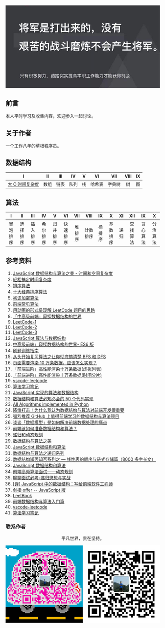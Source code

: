 ![image](./img/timg.jpg)
<br>

## 前言

本人平时学习及收集内容，欢迎参入一起讨论。

## 关于作者

一个工作八年的草根程序员。

## 数据结构

|                                                                     I                                                                     |  II  | III  |  IV  |  V  |   VI   |  VII   | VIII | IX  |
| :---------------------------------------------------------------------------------------------------------------------------------------: | :--: | :--: | :--: | :-: | :----: | :----: | :--: | :-: |
| [大 O 时间复杂度](https://github.com/cs-learning-record/algorithm/blob/master/%E5%A4%A7O%E6%97%B6%E9%97%B4%E5%A4%8D%E6%9D%82%E5%BA%A6.md) | 数组 | 链表 | 队列 | 栈  | 哈希表 | 字典树 |  树  | 图  |

## 算法

|    I     |    II    |   III    |    IV    |    V     |    VI    |  VII   |   VIII   |   IX   |    X     |  XI  |   XII    |    IX    |    X     |
| :------: | :------: | :------: | :------: | :------: | :------: | :----: | :------: | :----: | :------: | :--: | :------: | :------: | :------: |
| 冒泡排序 | 选择排序 | 插入排序 | 希尔排序 | 归并排序 | 快速排序 | 堆排序 | 计数排序 | 桶排序 | 基数排序 | 递归 | 查找算法 | 贪心算法 | 分治算法 | 回溯算法 |

## 参考资料

1. [JavaScript 数据结构与算法之美 - 时间和空间复杂度](https://github.com/biaochenxuying/blog/issues/29)
2. [轻松搞定时间复杂度](https://mp.weixin.qq.com/s/aUDrVMhFUT3LfsHfuBopTw)
3. [排序算法](https://github.com/ftTony/blog/issues/30)
4. [十大经典排序算法](https://github.com/hustcc/JS-Sorting-Algorithm)
5. [初识加密算法](https://mp.weixin.qq.com/s/8iBZ3_CIzw3kWjmPYACDrw)
6. [前端常见算法](https://github.com/ftTony/blog/issues/24)
7. [用动画的形式呈现解 LeetCode 题目的思路](https://github.com/MisterBooo/LeetCodeAnimation)
8. [「中高级前端」窥探数据结构的世界](https://juejin.im/post/5cd1ab3df265da03587c142a)
9. [LeetCode-1](https://github.com/azl397985856/leetcode)
10. [LeetCode-2](https://github.com/xcatliu/leetcode)
11. [LeetCode-3](https://github.com/LiangJunrong/document-library/tree/master/other-library/LeetCode)
12. [JavaScript 算法与数据结构](https://github.com/trekhleb/javascript-algorithms/blob/master/README.zh-CN.md)
13. [中高级前端」窥探数据结构的世界- ES6 版](https://juejin.im/post/5cd1ab3df265da03587c142a)
14. [刷题训练指南](https://github.com/apachecn/awesome-algorithm)
15. [从头开始复习算法之让你彻底搞清楚 BFS 和 DFS](https://mp.weixin.qq.com/s/AAsbpVevRRGEMrT7SdH60Q)
16. [页面需要渲染 10 万条数据，应该怎么实现？](https://www.cnblogs.com/ldld/p/11028179.html)
17. [「前端进阶」高性能渲染十万条数据(虚拟列表)](https://juejin.im/post/5db684ddf265da4d495c40e5)
18. [「前端进阶」高性能渲染十万条数据(时间分片)](https://juejin.im/post/5d76f469f265da039a28aff7)
19. [vscode-leetcode](https://github.com/jdneo/vscode-leetcode)
20. [算法学习笔记](https://github.com/nonstriater/Learn-Algorithms)
21. [JavaScript 实现的算法和数据结构](https://github.com/ConardLi/awesome-coding-js)
22. [数据结构和算法必知必会的 50 个代码实现](https://github.com/wangzheng0822/algo)
23. [All Algorithms implemented in Python](https://github.com/TheAlgorithms/Python)
24. [降维打击！为什么我认为数据结构与算法对前端开发很重要](https://mp.weixin.qq.com/s/w532W5aVO67MyMeSpkI3uQ)
25. [强烈推荐 GitHub 上值得前端学习的数据结构与算法项目](https://segmentfault.com/a/1190000019842169)
26. [谈谈「数据模型」是如何解决前端数据处理的痛点](https://mp.weixin.qq.com/s/e061ugOvHoQqTe6EYqYHug)
27. [前端该如何准备数据结构和算法？](https://juejin.im/post/5d5b307b5188253da24d3cd1)
28. [递归和动态规划](https://mp.weixin.qq.com/s/GtnJYvvOoyeXH0h3tZZAkA)
29. [数据结构与算法之美](https://time.geekbang.org/column/article/39922)
30. [JavaScript 数据结构和算法](https://github.com/careteenL/data-structure_algorithm)
31. [数据结构与算法之递归系列](https://mp.weixin.qq.com/s/yy4LBfr-h5qvvQKncgFIug)
32. [数据结构知否知否系列之 — 线性表的顺序与链式存储篇（8000 多字长文）](https://mp.weixin.qq.com/s/wj8PJT1ZJNvYgpd_Kn8uoA)
33. [JavaScript 数据结构和算法](https://github.com/careteenL/data-structure_algorithm)
34. [前端高频算法面试——动态规划](https://mp.weixin.qq.com/s/po9s6cod7AGGqKsh5ufBjw)
35. [聊聊面试必考-递归思想与实战](https://juejin.im/post/5d85cda3f265da03b638e918)
36. [[译] JavaScript 中的数据结构：写给前端软件工程师](https://juejin.im/post/5de754faf265da33b12e8615)
37. [剑指 offer -- JavaScript 版](https://www.nowcoder.com/discuss/49349)
38. [LeetBook](https://github.com/hk029/leetbook)
39. [前端数据结构与算法入门篇](https://juejin.im/post/5d65ffa051882518e0056241)
40. [vscode-leetcode](https://github.com/jdneo/vscode-leetcode)
41. [算法学习笔记](https://github.com/nonstriater/Learn-Algorithms)

### 联系作者

<div align="center">
    <p>
        平凡世界，贵在坚持。
    </p>
    <img src="./img/contact.png" />
</div>
